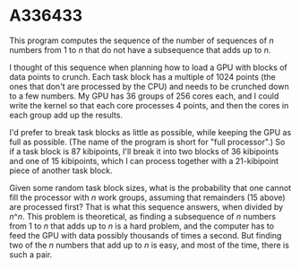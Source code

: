 # A336433
This program computes the sequence of the number of sequences of *n* numbers from 1 to *n* that do not have a subsequence that adds up to *n*.

I thought of this sequence when planning how to load a GPU with blocks of data points to crunch. Each task block has a multiple of 1024 points (the ones that don't are processed by the CPU) and needs to be crunched down to a few numbers. My GPU has 36 groups of 256 cores each, and I could write the kernel so that each core processes 4 points, and then the cores in each group add up the results.

I'd prefer to break task blocks as little as possible, while keeping the GPU as full as possible. (The name of the program is short for "full processor".) So if a task block is 87 kibipoints, I'll break it into two blocks of 36 kibipoints and one of 15 kibipoints, which I can process together with a 21-kibipoint piece of another task block.

Given some random task block sizes, what is the probability that one cannot fill the processor with *n* work groups, assuming that remainders (15 above) are processed first? That is what this sequence answers, when divided by *n*^*n*. This problem is theoretical, as finding a subsequence of *n* numbers from 1 to *n* that adds up to *n* is a hard problem, and the computer has to feed the GPU with data possibly thousands of times a second. But finding two of the *n* numbers that add up to *n* is easy, and most of the time, there is such a pair.